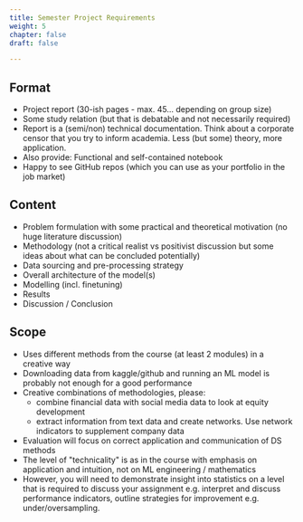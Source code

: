 ```yaml
---
title: Semester Project Requirements
weight: 5
chapter: false
draft: false

---
```


## Format

* Project report (30-ish pages - max. 45... depending on group size)
* Some study relation (but that is debatable and not necessarily required)
* Report is a (semi/non) technical documentation. Think about a corporate censor that you try to inform academia. Less (but some) theory, more application.
* Also provide: Functional and self-contained notebook
* Happy to see GitHub repos (which you can use as your portfolio in the job market)

## Content

* Problem formulation with some practical and theoretical motivation (no huge literature discussion)
* Methodology (not a critical realist vs positivist discussion but some ideas about what can be concluded potentially)
* Data sourcing and pre-processing strategy
* Overall architecture of the model(s)
* Modelling (incl. finetuning)
* Results
* Discussion / Conclusion

## Scope

* Uses different methods from the course (at least 2 modules) in a creative way
* Downloading data from kaggle/github and running an ML model is probably not enough for a good performance
* Creative combinations of methodologies, please:
    * combine financial data with social media data to look at equity development
    * extract information from text data and create networks. Use network indicators to supplement company data
* Evaluation will focus on correct application and communication of DS methods
* The level of "technicality" is as in the course with emphasis on application and intuition, not on ML engineering / mathematics
* However, you will need to demonstrate insight into statistics on a level that is required to discuss your assignment e.g. interpret and discuss performance indicators, outline strategies for improvement e.g. under/oversampling.